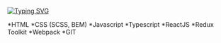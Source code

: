 <a href="https://git.io/typing-svg"><img src="https://readme-typing-svg.herokuapp.com?font=Roboto&pause=1000&color=F7F2F1&width=435&lines=My+technology+stack+%3A" alt="Typing SVG" /></a>

*HTML
*CSS (SCSS, BEM)
*Javascript
*Typescript
*ReactJS
*Redux Toolkit
*Webpack
*GIT

<!--
**evgeniy-kachan/evgeniy-kachan** is a ✨ _special_ ✨ repository because its `README.md` (this file) appears on your GitHub profile.

Here are some ideas to get you started:

- 🔭 I’m currently working on ...
- 🌱 I’m currently learning ...
- 👯 I’m looking to collaborate on ...
- 🤔 I’m looking for help with ...
- 💬 Ask me about ...
- 📫 How to reach me: ...
- 😄 Pronouns: ...
- ⚡ Fun fact: ...
-->
